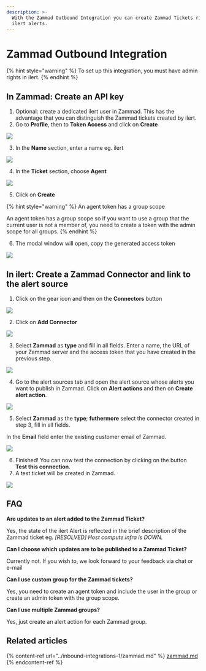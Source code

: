 ```yaml
---
description: >-
  With the Zammad Outbound Integration you can create Zammad Tickets right from
  ilert alerts.
---
```


# Zammad Outbound Integration

{% hint style="warning" %}
To set up this integration, you must have admin rights in ilert.
{% endhint %}

## In Zammad: Create an API key <a href="#in-topdesk" id="in-topdesk"></a>

1. Optional: create a dedicated ilert user in Zammad. This has the advantage that you can distinguish the Zammad tickets created by ilert.
2. Go to **Profile**, then to **Token Access** and click on **Create**

![](../.gitbook/assets/Screenshot_07_02_21__13_32.png)

3. In the **Name** section, enter a name eg. ilert

![](../.gitbook/assets/Screenshot_07_02_21__13_33.png)

4. In the **Ticket** section, choose **Agent**

![](../.gitbook/assets/Screenshot_07_02_21__13_34.png)

5. Click on **Create**

{% hint style="warning" %}
An agent token has a group scope

An agent token has a group scope so if you want to use a group that the current user is not a member of, you need to create a token with the admin scope for all groups.
{% endhint %}

6. The modal window will open, copy the generated access token

![](../.gitbook/assets/Screenshot_07_02_21__13_36.png)

## In ilert: Create a Zammad Connector and link to the alert source <a href="#in-ilert" id="in-ilert"></a>

1. Click on the gear icon and then on the **Connectors** button

![](<../.gitbook/assets/go_to_connectors (4).png>)

2. Click on **Add Connector**

![](<../.gitbook/assets/create_connector_button (2).png>)

3. Select **Zammad** as **type** and fill in all fields. Enter a name, the URL of your Zammad server and the access token that you have created in the previous step.

![](../.gitbook/assets/Screenshot_07_02_21__13_39.png)

4. Go to the alert sources tab and open the alert source whose alerts you want to publish in Zammad. Click on **Alert actions** and then on **Create alert action**.

![](<../.gitbook/assets/new_incident_action (12) (9).png>)

5. Select **Zammad** as the **type**; **futhermore** select the connector created in step 3, fill in all fields.

In the **Email** field enter the existing customer email of Zammad.

![](<../.gitbook/assets/iLert (74).png>)

6. Finished! You can now test the connection by clicking on the button **Test this connection**.
7. A test ticket will be created in Zammad.

![](<../.gitbook/assets/iLert (75).png>)

## FAQ <a href="#faq" id="faq"></a>

**Are updates to an alert added to the Zammad Ticket?**

Yes, the state of the ilert Alert is reflected in the brief description of the Zammad ticket eg. _\[RESOLVED] Host compute.infra is DOWN._

**Can I choose which updates are to be published to a Zammad Ticket?**

Currently not. If you wish to, we look forward to your feedback via chat or e-mail

**Can I use custom group for the Zammad tickets?**

Yes, you need to create an agent token and include the user in the group or create an admin token with the group scope.

**Can I use multiple Zammad groups?**

Yes, just create an alert action for each Zammad group.

## Related articles

{% content-ref url="../inbound-integrations-1/zammad.md" %}
[zammad.md](../inbound-integrations-1/zammad.md)
{% endcontent-ref %}

